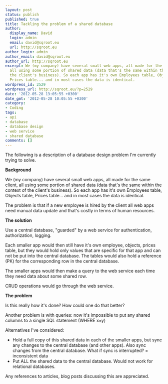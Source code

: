 ```yaml
---
layout: post
status: publish
published: true
title: Tackling the problem of a shared database
author:
  display_name: David
  login: admin
  email: david@sqroot.eu
  url: http://sqroot.eu
author_login: admin
author_email: david@sqroot.eu
author_url: http://sqroot.eu
excerpt: We (my company) have several small web apps, all made for the same client,
  all using some portion of shared data (data that's the same within the context of
  the client's business). So each app has it's own Employees table, Objects table,
  Prices table... and in most cases the data is identical.
wordpress_id: 2529
wordpress_url: http://sqroot.eu/?p=2529
date: '2012-05-28 13:05:55 +0300'
date_gmt: '2012-05-28 10:05:55 +0300'
category:
- Coding
tags:
- api
- database
- database design
- web service
- shared database
comments: []
---
```


The following is a description of a database design problem I'm currently trying to solve.


<strong>Background</strong>


We (my company) have several small web apps, all made for the same client, all using some portion of shared data (data that's the same within the context of the client's business). So each app has it's own Employees table, Objects table, Prices table... and in most cases the data is identical.


The problem is that if a new employee is hired by the client all web apps need manual data update and that's costly in terms of human resources.


<strong>The solution</strong>


Use a central database, "guarded" by a web service for authentication, authorization, logging.


Each smaller app would then still have it's own employee, objects, prices table, but they would hold only values that are specific for that app and can not be put into the central database. The tables would also hold a reference (PK) for the corresponding row in the central database.


The smaller apps would then make a query to the web service each time they need data about some shared row.


CRUD operations would go through the web service.


<strong>The problem</strong>


Is this really how it's done? How could one do that better?


Another problem is with queries: now it's impossible to put any shared columns to a single SQL statement (WHERE x=y)


Alternatives I've considered:

<ul>
<li>Hold a full copy of this shared data in each of the smaller apps, but sync any changes to the central database (and other apps). Also sync changes from the central database. What if sync is interrupted? = inconsistent data</li>
<li>Put ALL the shared data to the central database. Would not work for relational databases.</li>
</ul>

Any references to articles, blog posts discussing this are appreciated.

